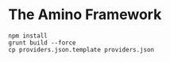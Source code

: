 # The Amino Framework

```
npm install  
grunt build --force
cp providers.json.template providers.json  
```
